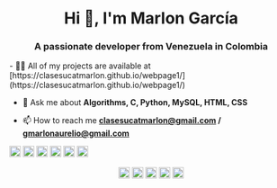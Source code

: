 <h1 align="center">Hi 👋, I'm Marlon García</h1>
<h3 align="center">A passionate developer from Venezuela in Colombia</h3>
- 👨‍💻 All of my projects are available at [https://clasesucatmarlon.github.io/webpage1/](https://clasesucatmarlon.github.io/webpage1/)

- 💬 Ask me about **Algorithms, C, Python, MySQL, HTML, CSS**

- 📫 How to reach me **clasesucatmarlon@gmail.com / gmarlonaurelio@gmail.com**

<p align="left"><img src="https://konpa.github.io/devicon/devicon.git/icons/c/c-original.svg" alt="c" width="20" height="20"/> <img src="https://konpa.github.io/devicon/devicon.git/icons/css3/css3-original-wordmark.svg" alt="css3" width="20" height="20"/> <img src="https://konpa.github.io/devicon/devicon.git/icons/html5/html5-original-wordmark.svg" alt="html5" width="20" height="20"/> <img src="https://konpa.github.io/devicon/devicon.git/icons/mysql/mysql-original-wordmark.svg" alt="mysql" width="20" height="20"/> <img src="https://konpa.github.io/devicon/devicon.git/icons/python/python-original-wordmark.svg" alt="python" width="20" height="20"/> <img src="https://konpa.github.io/devicon/devicon.git/icons/linux/linux-original.svg" alt="linux" width="20" height="20"/></p><p align="center">
<a href="https://twitter.com/@garciamarlon" target="blank"><img align="center" src="https://cdn.jsdelivr.net/npm/simple-icons@3.0.1/icons/twitter.svg" alt="@garciamarlon" height="20" width="20" /></a>
<a href="https://linkedin.com/in/marlonagarciam/" target="blank"><img align="center" src="https://cdn.jsdelivr.net/npm/simple-icons@3.0.1/icons/linkedin.svg" alt="marlonagarciam/" height="20" width="20" /></a>
<a href="https://fb.com/https://www.facebook.com/gmarlonaurelio" target="blank"><img align="center" src="https://cdn.jsdelivr.net/npm/simple-icons@3.0.1/icons/facebook.svg" alt="https://www.facebook.com/gmarlonaurelio" height="20" width="20" /></a>
<a href="https://instagram.com/@clasesmarlongarcia" target="blank"><img align="center" src="https://cdn.jsdelivr.net/npm/simple-icons@3.0.1/icons/instagram.svg" alt="@clasesmarlongarcia" height="20" width="20" /></a>
<a href="https://www.youtube.com/c/https://www.youtube.com/channel/ucdq0rtagu5yrjmrkpxrb6dg?view_as=subscriber" target="blank"><img align="center" src="https://cdn.jsdelivr.net/npm/simple-icons@3.0.1/icons/youtube.svg" alt="https://www.youtube.com/channel/ucdq0rtagu5yrjmrkpxrb6dg?view_as=subscriber" height="20" width="20" /></a>
</p>
